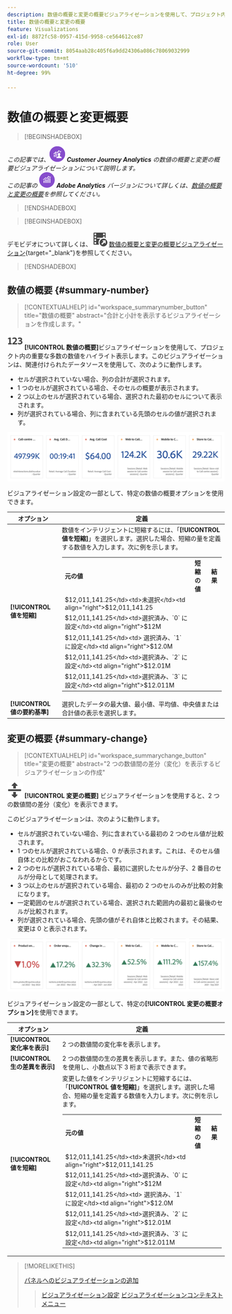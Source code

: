```yaml
---
description: 数値の概要と変更の概要ビジュアライゼーションを使用して、プロジェクト内の重要なデータポイントを表示します。
title: 数値の概要と変更の概要
feature: Visualizations
exl-id: 8872fc58-0957-415d-9958-ce564612ce87
role: User
source-git-commit: 8054aab28c405f6a9dd24306a086c78069032999
workflow-type: tm+mt
source-wordcount: '510'
ht-degree: 99%

---
```


# 数値の概要と変更概要

>[!BEGINSHADEBOX]

_この記事では、_![CustomerJourneyAnalytics](/help/assets/icons/CustomerJourneyAnalytics.svg) _**Customer Journey Analytics** の数値の概要と変更の概要ビジュアライゼーションについて説明します。_<br/>_この記事の_ ![AdobeAnalytics](/help/assets/icons/AdobeAnalytics.svg) _**Adobe Analytics** バージョンについて詳しくは、[数値の概要と変更の概要](https://experienceleague.adobe.com/ja/docs/analytics/analyze/analysis-workspace/visualizations/summary-number-change)を参照してください。_

>[!ENDSHADEBOX]

>[!BEGINSHADEBOX]

デモビデオについて詳しくは、![VideoCheckedOut](/help/assets/icons/VideoCheckedOut.svg) [数値の概要と変更の概要ビジュアライゼーション](https://video.tv.adobe.com/v/335564/?quality=12&learn=on){target="_blank"}を参照してください。

>[!ENDSHADEBOX]

## 数値の概要 {#summary-number}

<!-- markdownlint-disable MD034 -->

>[!CONTEXTUALHELP]
>id="workspace_summarynumber_button"
>title="数値の概要"
>abstract="合計と小計を表示するビジュアライゼーションを作成します。"

<!-- markdownlint-enable MD034 -->

![要約](/help/assets/icons/123.svg) **[!UICONTROL 数値の概要]**&#x200B;ビジュアライゼーションを使用して、プロジェクト内の重要な多数の数値をハイライト表示します。このビジュアライゼーションは、関連付けられたデータソースを使用して、次のように動作します。

* セルが選択されていない場合、列の合計が選択されます。
* 1 つのセルが選択されている場合、そのセルの概要が表示されます。
* 2 つ以上のセルが選択されている場合、選択された最初のセルについて表示されます。
* 列が選択されている場合、列に含まれている先頭のセルの値が選択されます。

![数値の概要ビジュアライゼーション](asses/../assets/summary-number.png)

ビジュアライゼーション設定の一部として、特定の数値の概要オプションを使用できます。

| オプション | 定義 |
|--- |--- |
| **[!UICONTROL 値を短縮]** | 数値をインテリジェントに短縮するには、「**[!UICONTROL 値を短縮]**」を選択します。選択した場合、短縮の量を定義する数値を入力します。次に例を示します。<br/><table><tr><td>**元の値**</td><td>**短縮の値**</td><td>**結果**</td></tr><tr><td>$12,011,141.25</td><td>未選択</td><td  align="right">$12,011,141.25</td></tr><tr><td>$12,011,141.25</td><td>選択済み、`0` に設定</td><td align="right">$12M</td></tr><tr><td>$12,011,141.25</td><td> 選択済み、`1` に設定</td><td  align="right">$12.0M</td></tr><tr><td>$12,011,141.25</td><td>選択済み、`2` に設定</td><td align="right">$12.01M</td></tr><tr><td>$12,011,141.25</td><td>選択済み、`3` に設定</td><td align="right">$12.011M</td></tr></table> |
| **[!UICONTROL 値の要約基準]** | 選択したデータの最大値、最小値、平均値、中央値または合計値の表示を選択します。 |

## 変更の概要 {#summary-change}

<!-- markdownlint-disable MD034 -->

>[!CONTEXTUALHELP]
>id="workspace_summarychange_button"
>title="変更の概要"
>abstract="2 つの数値間の差分（変化）を表示するビジュアライゼーションの作成"

<!-- markdownlint-enable MD034 -->


![MoveUpDown](/help/assets/icons/MoveUpDown.svg) **[!UICONTROL 変更の概要]** ビジュアライゼーションを使用すると、2 つの数値間の差分（変化）を表示できます。<!-- This is applicable for AA, not CJA: The green and red color of the Summary Change can be controlled through [custom event polarity](https://experienceleague.adobe.com/docs/analytics/admin/admin-tools/success-events/success-event.html) or a calculated metric's [Show Upward Trend As](https://experienceleague.adobe.com/docs/analytics/components/calculated-metrics/calcmetric-workflow/cm-build-metrics.html) option.-->

<!--
The green and red color of the Summary Change can be controlled through [custom event polarity](https://experienceleague.adobe.com/docs/analytics/admin/admin/c-manage-report-suites/c-edit-report-suites/conversion-var-admin/c-success-events/success-event.md) or a calculated metric's [Show Upward Trend As](https://experienceleague.adobe.com/docs/analytics/components/calculated-metrics/calcmetric-workflow/cm-build-metrics.html) option.
-->

このビジュアライゼーションは、次のように動作します。

* セルが選択されていない場合、列に含まれている最初の 2 つのセル値が比較されます。
* 1 つのセルが選択されている場合、0 が表示されます。これは、そのセル値自体との比較がおこなわれるからです。
* 2 つのセルが選択されている場合、最初に選択したセルが分子、2 番目のセルが分母として処理されます。
* 3 つ以上のセルが選択されている場合、最初の 2 つのセルのみが比較の対象になります。
* 一定範囲のセルが選択されている場合、選択された範囲内の最初と最後のセルが比較されます。
* 列が選択されている場合、先頭の値がそれ自体と比較されます。その結果、変更は 0 と表示されます。


![2 つの数値間の差分を示す変更の概要ビジュアライゼーション](assets/summary-change.png)


ビジュアライゼーション設定の一部として、特定の&#x200B;**[!UICONTROL 変更の概要オプション]**&#x200B;を使用できます。

| オプション | 定義 |
|--- |--- |
| **[!UICONTROL 変化率を表示]** | 2 つの数値間の変化率を表示します。 |
| **[!UICONTROL 生の差異を表示]** | 2 つの数値間の生の差異を表示します。また、値の省略形を使用し、小数点以下 3 桁まで表示できます。 |
| **[!UICONTROL 値を短縮]** | 変更した値をインテリジェントに短縮するには、「**[!UICONTROL 値を短縮]**」を選択します。選択した場合、短縮の量を定義する数値を入力します。次に例を示します。<br/><table><tr><td>**元の値**</td><td>**短縮の値**</td><td>**結果**</td></tr><tr><td>$12,011,141.25</td><td>未選択</td><td  align="right">$12,011,141.25</td></tr><tr><td>$12,011,141.25</td><td>選択済み、`0` に設定</td><td align="right">$12M</td></tr><tr><td>$12,011,141.25</td><td> 選択済み、`1` に設定</td><td  align="right">$12.0M</td></tr><tr><td>$12,011,141.25</td><td>選択済み、`2` に設定</td><td align="right">$12.01M</td></tr><tr><td>$12,011,141.25</td><td>選択済み、`3` に設定</td><td align="right">$12.011M</td></tr></table> |

>[!MORELIKETHIS]
>
>[パネルへのビジュアライゼーションの追加](/help/analysis-workspace/visualizations/freeform-analysis-visualizations.md#add-visualizations-to-a-panel)
>>[ビジュアライゼーション設定](/help/analysis-workspace/visualizations/freeform-analysis-visualizations.md#settings)
>>[ビジュアライゼーションコンテキストメニュー](/help/analysis-workspace/visualizations/freeform-analysis-visualizations.md#context-menu)
>
